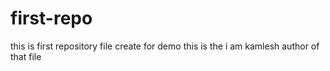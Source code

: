 # first-repo
this is first repository file create for demo 
 this is the 
i am kamlesh author of that file 